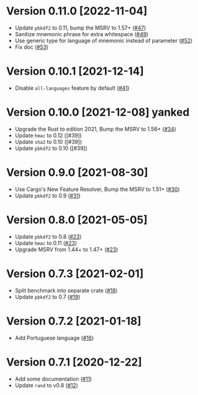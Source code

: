 # Version 0.11.0 [2022-11-04]

- Update `pbkdf2` to 0.11, bump the MSRV to 1.57+ ([#47])
- Sanitize mnemonic phrase for extra whitespace ([#49])
- Use generic type for language of mnemonic instead of parameter ([#52])
- Fix doc ([#53])

[#47]: https://github.com/koushiro/rust-bips/pull/47
[#49]: https://github.com/koushiro/rust-bips/pull/49
[#52]: https://github.com/koushiro/rust-bips/pull/52
[#53]: https://github.com/koushiro/rust-bips/pull/53

# Version 0.10.1 [2021-12-14]

- Disable `all-languages` feature by default ([#41])

[#41]: https://github.com/koushiro/rust-bips/pull/41

# Version 0.10.0 [2021-12-08] yanked

- Upgrade the Rust to edition 2021, Bump the MSRV to 1.56+ ([#34])
- Update `hmac` to 0.12 ([#39])
- Update `sha2` to 0.10 ([#39])
- Update `pbkdf2` to 0.10 ([#39])

[#34]: https://github.com/koushiro/rust-bips/pull/34

# Version 0.9.0 [2021-08-30]

- Use Cargo's New Feature Resolver, Bump the MSRV to 1.51+ ([#30])
- Update `pbkdf2` to 0.9 ([#31])

[#30]: https://github.com/koushiro/rust-bips/pull/30
[#31]: https://github.com/koushiro/rust-bips/pull/31

# Version 0.8.0 [2021-05-05]

- Update `pbkdf2` to 0.8 ([#23])
- Update `hmac` to 0.11 ([#23])
- Upgrade MSRV from 1.44+ to 1.47+ ([#23])

[#23]: https://github.com/koushiro/rust-bips/pull/23

# Version 0.7.3 [2021-02-01]

- Split benchmark into separate crate ([#18]) 
- Update `pbkdf2` to 0.7 ([#19])

[#18]: https://github.com/koushiro/rust-bips/pull/18
[#19]: https://github.com/koushiro/rust-bips/pull/19

# Version 0.7.2 [2021-01-18]

- Add Portuguese language ([#16])

[#16]: https://github.com/koushiro/rust-bips/pull/16

# Version 0.7.1 [2020-12-22]

- Add some documentation ([#11])
- Update `rand` to v0.8 ([#12])

[#11]: https://github.com/koushiro/rust-bips/pull/11
[#12]: https://github.com/koushiro/rust-bips/pull/12

